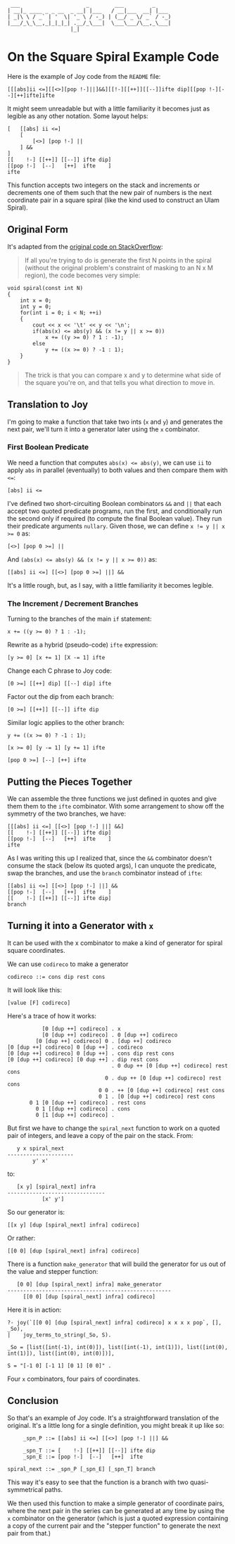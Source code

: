      ___                     _        ___         _     
    | __|_ ____ _ _ __  _ __| |___   / __|___  __| |___ 
    | _|\ \ / _` | '  \| '_ \ / -_) | (__/ _ \/ _` / -_)
    |___/_\_\__,_|_|_|_| .__/_\___|  \___\___/\__,_\___|
                        |_|
# On the Square Spiral Example Code

Here is the example of Joy code from the `README` file:

    [[[abs]ii <=][[<>][pop !-]||]&&][[!-][[++]][[--]]ifte dip][[pop !-][--][++]ifte]ifte

It might seem unreadable but with a little familiarity it becomes just as
legible as any other notation.  Some layout helps:

    [   [[abs] ii <=]
        [
            [<>] [pop !-] ||
        ] &&
    ]
    [[    !-] [[++]] [[--]] ifte dip]
    [[pop !-]  [--]   [++]  ifte    ]
    ifte

This function accepts two integers on the stack and increments or
decrements one of them such that the new pair of numbers is the next
coordinate pair in a square spiral (like the kind used to construct an
Ulam Spiral).  


## Original Form

It's adapted from the [original code on StackOverflow](https://stackoverflow.com/questions/398299/looping-in-a-spiral/31864777#31864777):

> If all you're trying to do is generate the first N points in the spiral
> (without the original problem's constraint of masking to an N x M
> region), the code becomes very simple:

    void spiral(const int N)
    {
        int x = 0;
        int y = 0;
        for(int i = 0; i < N; ++i)
        {
            cout << x << '\t' << y << '\n';
            if(abs(x) <= abs(y) && (x != y || x >= 0))
                x += ((y >= 0) ? 1 : -1);
            else
                y += ((x >= 0) ? -1 : 1);
        }
    }

> The trick is that you can compare x and y to determine what side of the
> square you're on, and that tells you what direction to move in.


## Translation to Joy

I'm going to make a function that take two ints (`x` and `y`) and
generates the next pair, we'll turn it into a generator later using the
`x` combinator.

### First Boolean Predicate

We need a function that computes `abs(x) <= abs(y)`, we can use `ii` to
apply `abs` in parallel (eventually) to both values and then compare them
with `<=`:

    [abs] ii <=

I've defined two short-circuiting Boolean combinators `&&` and `||` that
each accept two quoted predicate programs, run the first, and
conditionally run the second only if required (to compute the final
Boolean value).  They run their predicate arguments `nullary`.  Given
those, we can define `x != y || x >= 0` as:

    [<>] [pop 0 >=] ||

And `(abs(x) <= abs(y) && (x != y || x >= 0))` as:

    [[abs] ii <=] [[<>] [pop 0 >=] ||] &&

It's a little rough, but, as I say, with a little familiarity it becomes
legible.

### The Increment / Decrement Branches

Turning to the branches of the main `if` statement:

    x += ((y >= 0) ? 1 : -1);

Rewrite as a hybrid (pseudo-code) `ifte` expression:

    [y >= 0] [x += 1] [X -= 1] ifte

Change each C phrase to Joy code:

    [0 >=] [[++] dip] [[--] dip] ifte

Factor out the dip from each branch:

    [0 >=] [[++]] [[--]] ifte dip

Similar logic applies to the other branch:

    y += ((x >= 0) ? -1 : 1);

    [x >= 0] [y -= 1] [y += 1] ifte

    [pop 0 >=] [--] [++] ifte


## Putting the Pieces Together

We can assemble the three functions we just defined in quotes and give
them them to the `ifte` combinator.  With some arrangement to show off
the symmetry of the two branches, we have:

    [[[abs] ii <=] [[<>] [pop !-] ||] &&]
    [[    !-] [[++]] [[--]] ifte dip]
    [[pop !-]  [--]   [++]  ifte    ]
    ifte

As I was writing this up I realized that, since the `&&` combinator
doesn't consume the stack (below its quoted args), I can unquote the
predicate, swap the branches, and use the `branch` combinator instead of
`ifte`:

    [[abs] ii <=] [[<>] [pop !-] ||] &&
    [[pop !-]  [--]   [++]  ifte    ]
    [[    !-] [[++]] [[--]] ifte dip]
    branch


## Turning it into a Generator with `x`

It can be used with the x combinator to make a kind of generator for
spiral square coordinates.


We can use `codireco` to make a generator

    codireco ::= cons dip rest cons

It will look like this:

    [value [F] codireco]

Here's a trace of how it works:

               [0 [dup ++] codireco] . x
               [0 [dup ++] codireco] . 0 [dup ++] codireco
             [0 [dup ++] codireco] 0 . [dup ++] codireco
    [0 [dup ++] codireco] 0 [dup ++] . codireco
    [0 [dup ++] codireco] 0 [dup ++] . cons dip rest cons
    [0 [dup ++] codireco] [0 dup ++] . dip rest cons
                                     . 0 dup ++ [0 [dup ++] codireco] rest cons
                                   0 . dup ++ [0 [dup ++] codireco] rest cons
                                 0 0 . ++ [0 [dup ++] codireco] rest cons
                                 0 1 . [0 [dup ++] codireco] rest cons
           0 1 [0 [dup ++] codireco] . rest cons
             0 1 [[dup ++] codireco] . cons
             0 [1 [dup ++] codireco] . 

But first we have to change the `spiral_next` function to work on a
quoted pair of integers, and leave a copy of the pair on the stack.
From:

       y x spiral_next
    ---------------------
            y' x'

to:

       [x y] [spiral_next] infra
    -------------------------------
               [x' y']

So our generator is:

    [[x y] [dup [spiral_next] infra] codireco]

Or rather:

    [[0 0] [dup [spiral_next] infra] codireco]

There is a function `make_generator` that will build the generator for us
out of the value and stepper function:

       [0 0] [dup [spiral_next] infra] make_generator
    ----------------------------------------------------
         [[0 0] [dup [spiral_next] infra] codireco]

Here it is in action:

    ?- joy(`[[0 0] [dup [spiral_next] infra] codireco] x x x x pop`, [], _So),
    |    joy_terms_to_string(_So, S).

    _So = [list([int(-1), int(0)]), list([int(-1), int(1)]), list([int(0), int(1)]), list([int(0), int(0)])],

    S = "[-1 0] [-1 1] [0 1] [0 0]" .

Four `x` combinators, four pairs of coordinates.


## Conclusion

So that's an example of Joy code.  It's a straightforward translation of
the original.  It's a little long for a single definition, you might
break it up like so:

         _spn_P ::= [[abs] ii <=] [[<>] [pop !-] ||] &&

         _spn_T ::= [    !-] [[++]] [[--]] ifte dip
         _spn_E ::= [pop !-]  [--]   [++]  ifte

    spiral_next ::= _spn_P [_spn_E] [_spn_T] branch

This way it's easy to see that the function is a branch with two
quasi-symmetrical paths.

We then used this function to make a simple generator of coordinate
pairs, where the next pair in the series can be generated at any time by
using the `x` combinator on the generator (which is just a quoted
expression containing a copy of the current pair and the "stepper
function" to generate the next pair from that.)